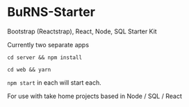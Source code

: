 # BuRNS-Starter

Bootstrap (Reactstrap), React, Node, SQL Starter Kit

Currently two separate apps

`cd server && npm install`

`cd web && yarn`

`npm start` in each will start each.

For use with take home projects based in Node / SQL / React
